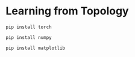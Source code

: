 # Learning from Topology

<code>pip install torch</code>

<code>pip install numpy</code>

<code>pip install matplotlib</code>

